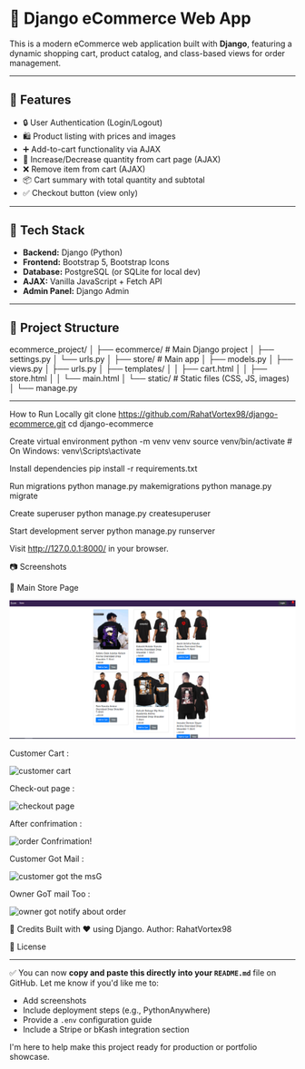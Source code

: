 

# 🛒 Django eCommerce Web App

This is a modern eCommerce web application built with **Django**, featuring a dynamic shopping cart, product catalog, and class-based views for order management.

---

## 🚀 Features

- 🔒 User Authentication (Login/Logout)
- 🛍️ Product listing with prices and images
- ➕ Add-to-cart functionality via AJAX
- 🔄 Increase/Decrease quantity from cart page (AJAX)
- ❌ Remove item from cart (AJAX)
- 📦 Cart summary with total quantity and subtotal
- ✅ Checkout button (view only)

---

## 🧠 Tech Stack

- **Backend:** Django (Python)
- **Frontend:** Bootstrap 5, Bootstrap Icons
- **Database:** PostgreSQL (or SQLite for local dev)
- **AJAX:** Vanilla JavaScript + Fetch API
- **Admin Panel:** Django Admin

---

## 📁 Project Structure
ecommerce_project/
│
├── ecommerce/ # Main Django project
│ ├── settings.py
│ └── urls.py
│
├── store/ # Main app
│ ├── models.py
│ ├── views.py
│ ├── urls.py
│ ├── templates/
│ │ ├── cart.html
│ │ ├── store.html
│ │ └── main.html
│ └── static/ # Static files (CSS, JS, images)
│
└── manage.py


---



How to Run Locally
git clone https://github.com/RahatVortex98/django-ecommerce.git
cd django-ecommerce

Create virtual environment
python -m venv venv
source venv/bin/activate  # On Windows: venv\Scripts\activate

Install dependencies
pip install -r requirements.txt

Run migrations
python manage.py makemigrations
python manage.py migrate

Create superuser
python manage.py createsuperuser

Start development server
python manage.py runserver

Visit http://127.0.0.1:8000/ in your browser.


📷 Screenshots

🏬 Main Store Page

![image alt](https://github.com/RahatVortex98/Ecom/blob/d8d5a93810a1074c8fa59cccc4b93bed62133f89/store!.PNG)




Customer Cart :

![customer cart](https://github.com/user-attachments/assets/af55a4e3-9e6c-4a21-92eb-be14d7f0346b)


Check-out page :

![checkout page](https://github.com/user-attachments/assets/3fd33aa2-d601-4fc4-b8e1-ec2657e8e539)


After confrimation :

![order Confrimation!](https://github.com/user-attachments/assets/55ba01a6-97a9-4c73-afe2-c09eff2ea4ba)



Customer Got Mail :

![customer got the msG](https://github.com/user-attachments/assets/5aecdde7-260b-457c-98ed-302afabacbe5)



Owner GoT mail Too :

![owner got notify about order](https://github.com/user-attachments/assets/7d3a84f9-7488-4437-8e99-187a3cbe1b40)




🙌 Credits
Built with ❤️ using Django.
Author: RahatVortex98



📄 License

---

✅ You can now **copy and paste this directly into your `README.md`** file on GitHub. Let me know if you'd like me to:

- Add screenshots
- Include deployment steps (e.g., PythonAnywhere)
- Provide a `.env` configuration guide
- Include a Stripe or bKash integration section

I'm here to help make this project ready for production or portfolio showcase.




